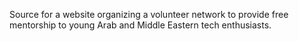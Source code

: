Source for a website organizing a volunteer network to provide free mentorship to young Arab and Middle Eastern tech enthusiasts.
